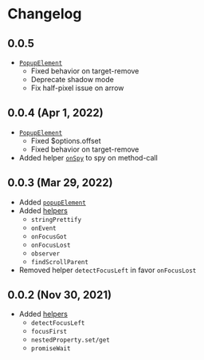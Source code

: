 # Changelog

## 0.0.5

- [`PopupElement`](README.md#popupelement)
  - Fixed behavior on target-remove
  - Deprecate shadow mode
  - Fix half-pixel issue on arrow

## 0.0.4 (Apr 1, 2022)

- [`PopupElement`](README.md#popupelement)
  - Fixed $options.offset
  - Fixed behavior on target-remove
- Added helper [`onSpy`](README.md#helpers) to spy on method-call

## 0.0.3 (Mar 29, 2022)

- Added [`popupElement`](README.md#popupelement)
- Added [helpers](README.md#helpers)
  - `stringPrettify`
  - `onEvent`
  - `onFocusGot`
  - `onFocusLost`
  - `observer`
  - `findScrollParent`
- Removed helper `detectFocusLeft` in favor `onFocusLost`

## 0.0.2 (Nov 30, 2021)

- Added [helpers](README.md#helpers)
  - `detectFocusLeft`
  - `focusFirst`
  - `nestedProperty.set/get`
  - `promiseWait`
